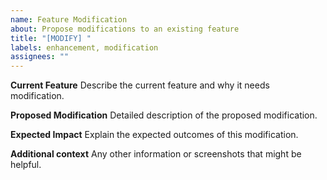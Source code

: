 ```yaml
---
name: Feature Modification
about: Propose modifications to an existing feature
title: "[MODIFY] "
labels: enhancement, modification
assignees: ""
---
```


**Current Feature**
Describe the current feature and why it needs modification.

**Proposed Modification**
Detailed description of the proposed modification.

**Expected Impact**
Explain the expected outcomes of this modification.

**Additional context**
Any other information or screenshots that might be helpful.
